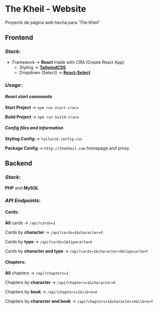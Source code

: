 # The Kheil - Website 
Proyecto de página web hecha para 'The Kheil'

## Frontend
### *Stack*:
 - Framework -> **React** made with CRA (Create React App)
	 - Styling -> **[TailwindCSS](https://tailwindcss.com/)**
	 - Dropdown (Select) -> **[React-Select](https://react-select.com/)** 

### *Usage*:
#### *React start commands*
 **Start Project** -> `npm run start-craco`

**Build Project** -> `npm run build-craco` 

#### *Config files and information*
**Styling Config** -> `tailwind.config.css` 

**Package Config** -> `http://thekheil.com` homepage and proxy 
	 
## Backend
### *Stack*:
**PHP** and **MySQL**

### *API Endpoints*:
#### Cards:
**All** cards -> `/api?cards=1`

Cards by **character** -> `/api?cards=1&character=X`

Cards by **type** -> `/api?cards=1&tipocarta=X`

Cards by **character and type** -> `/api?cards=1&character=X&tipocarta=Y`
#### Chapters:
**All** chapters -> `/api?chapters=1`

Chapters by **character** -> `/api?chapters=1&character=X`

Chapters by **book** -> `/api?chapters=1&libro=X`

Chapters by **character and book** -> `/api?chapters=1&character=X&libro=Y`